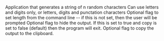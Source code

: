 Application that generates a string of n random characters
Can use letters and digits only, or letters, digits and punctation characters
Optional flag to set length from the command line
-- if this is not set, then the user will be prompted
Optional flag to hide the output. If this is set to true and copy is set to false (default) then the program will exit.
Optional flag to copy the output to the clipboard.

